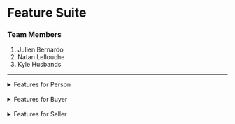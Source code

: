 # **Feature Suite**

### Team Members
  1. Julien Bernardo
  2. Natan Lellouche
  3. Kyle Husbands

---
<details>
  <summary>Features for Person</summary>
   <br>&emsp;&emsp;1. Feature: search products
                  <br> &emsp;&emsp;&emsp;&emsp;In order to find products
                  <br> &emsp;&emsp;&emsp;&emsp;As a person
                  <br> &emsp;&emsp;&emsp;&emsp;I want to be able to input search terms to see the matching availible products
    <br><br>&emsp;&emsp;&emsp;&emsp;Scenario: try searching "shoes"
    <br>&emsp;&emsp;&emsp;&emsp;&emsp;&emsp;Given that I have clicked in the search box
    <br>&emsp;&emsp;&emsp;&emsp;&emsp;&emsp;When I input "shoes"
    <br>&emsp;&emsp;&emsp;&emsp;&emsp;&emsp;Then I see many products with a similar or identical name, description or category to "shoes"
   <br><br>
   &emsp;&emsp;2. Feature: view the catalog of products
                  <br>&emsp;&emsp;&emsp;&emsp;In order to see all of the products for sale
                  <br>&emsp;&emsp;&emsp;&emsp;As a person
                  <br>&emsp;&emsp;&emsp;&emsp;I want to be able to view the catalog
   <br><br>&emsp;&emsp;&emsp;&emsp;Scenario:
   <br>&emsp;&emsp;&emsp;&emsp;&emsp;&emsp;Given that I am at JKN-Bay website
   <br>&emsp;&emsp;&emsp;&emsp;&emsp;&emsp;Then I see a catalog with all of the availible products
  <br><br>
  &emsp;&emsp;3. Feature: create profile
                 <br> &emsp;&emsp;&emsp;&emsp;In order to be able to login
                 <br> &emsp;&emsp;&emsp;&emsp;As a person
                 <br> &emsp;&emsp;&emsp;&emsp;I want to be able to create my profile
    <br><br>&emsp;&emsp;&emsp;&emsp;Scenario: try input proper info
    <br>&emsp;&emsp;&emsp;&emsp;&emsp;&emsp;Given that I have clicked the create profile button
    <br>&emsp;&emsp;&emsp;&emsp;&emsp;&emsp;When I input "Julien" as a username, "1234" as a password, "I am new to JKN-Bay" as my bio
    <br>&emsp;&emsp;&emsp;&emsp;&emsp;&emsp;And I select buyer as my role
    <br>&emsp;&emsp;&emsp;&emsp;&emsp;&emsp;And I click the Create profile button
    <br>&emsp;&emsp;&emsp;&emsp;&emsp;&emsp;Then I am redirected to the login page and my profile is created
    <br><br>&emsp;&emsp;&emsp;&emsp;Scenario: try input username that already taken
    <br>&emsp;&emsp;&emsp;&emsp;&emsp;&emsp;Given that I have clicked the create profile button
    <br>&emsp;&emsp;&emsp;&emsp;&emsp;&emsp;When I input "Julien" as a username, "1234" as a password, "I am new to JKN-Bay" as my bio
    <br>&emsp;&emsp;&emsp;&emsp;&emsp;&emsp;And I select buyer as my role
    <br>&emsp;&emsp;&emsp;&emsp;&emsp;&emsp;And I click the Create profile button
    <br>&emsp;&emsp;&emsp;&emsp;&emsp;&emsp;Then there is a error message shown and my profile is not created
  <br><br>
  &emsp;&emsp;4. Feature: login
                 <br> &emsp;&emsp;&emsp;&emsp;In order to have access to all of the features of JKN-Bay
                 <br> &emsp;&emsp;&emsp;&emsp;As a person
                 <br> &emsp;&emsp;&emsp;&emsp;I want to be able to login to my profile
    <br><br>&emsp;&emsp;&emsp;&emsp;Scenario: try with correct info
    <br>&emsp;&emsp;&emsp;&emsp;&emsp;&emsp;Given that I have created my profile
    <br>&emsp;&emsp;&emsp;&emsp;&emsp;&emsp;When I input the correct username and password for my profile
    <br>&emsp;&emsp;&emsp;&emsp;&emsp;&emsp;Then I am logged into my account
    <br><br>&emsp;&emsp;&emsp;&emsp;Scenario: try with incorrect info
    <br>&emsp;&emsp;&emsp;&emsp;&emsp;&emsp;Given that I have created my profile
    <br>&emsp;&emsp;&emsp;&emsp;&emsp;&emsp;When I input the incorrect username and password for my profile
    <br>&emsp;&emsp;&emsp;&emsp;&emsp;&emsp;Then I am not logged into my profile
</details>
<br>
<details>
  <summary>Features for Buyer</summary>
  <br>&emsp;&emsp;5. Feature: get discount code
                     <br> &emsp;&emsp;&emsp;&emsp;In order to get a rebait on checkout
                     <br> &emsp;&emsp;&emsp;&emsp;As a buyer
                     <br> &emsp;&emsp;&emsp;&emsp;I want to be able to get my discount code
    <br><br>&emsp;&emsp;&emsp;&emsp;Scenario:
    <br>&emsp;&emsp;&emsp;&emsp;&emsp;&emsp;Given that I have just created my profile
    <br>&emsp;&emsp;&emsp;&emsp;&emsp;&emsp;And logged into JKN-Bay
    <br>&emsp;&emsp;&emsp;&emsp;&emsp;&emsp;When I click on Profile Button
    <br>&emsp;&emsp;&emsp;&emsp;&emsp;&emsp;Then I am able to see my discount code
   <br><br>
  <br>&emsp;&emsp;6. Feature: edit my profile
                     <br> &emsp;&emsp;&emsp;&emsp;In order to have the proper info for my profile
                     <br> &emsp;&emsp;&emsp;&emsp;As a buyer
                    <br> &emsp;&emsp;&emsp;&emsp;I want to be able to update my profile
    <br><br>&emsp;&emsp;&emsp;&emsp;Scenario: try to edit my bio
    <br>&emsp;&emsp;&emsp;&emsp;&emsp;&emsp;Given that I have logged into JKN-Bay
    <br>&emsp;&emsp;&emsp;&emsp;&emsp;&emsp;And I have clicked on the Profile button
    <br>&emsp;&emsp;&emsp;&emsp;&emsp;&emsp;When I input my new bio
    <br>&emsp;&emsp;&emsp;&emsp;&emsp;&emsp;And click on the save button
    <br>&emsp;&emsp;&emsp;&emsp;&emsp;&emsp;Then my bio is updated
    <br><br>&emsp;&emsp;&emsp;&emsp;Scenario: try to edit my username to one thats already taken
    <br>&emsp;&emsp;&emsp;&emsp;&emsp;&emsp;Given that I have logged into JKN-Bay
    <br>&emsp;&emsp;&emsp;&emsp;&emsp;&emsp;And I have clicked on the Profile button
    <br>&emsp;&emsp;&emsp;&emsp;&emsp;&emsp;When I input my new username thats already taken
    <br>&emsp;&emsp;&emsp;&emsp;&emsp;&emsp;And click on the save button
    <br>&emsp;&emsp;&emsp;&emsp;&emsp;&emsp;Then there is an error message shown and my profile is not updated
   <br><br>
  <br>&emsp;&emsp;7. Feature: view order history
                    <br> &emsp;&emsp;&emsp;&emsp;In order to keep track of all my past orders
                    <br> &emsp;&emsp;&emsp;&emsp;As a buyer
                    <br> &emsp;&emsp;&emsp;&emsp;I want to be able to view all of my bought products
    <br><br>&emsp;&emsp;&emsp;&emsp;Scenario:
    <br>&emsp;&emsp;&emsp;&emsp;&emsp;&emsp;Given that I have logged into JKN-Bay
    <br>&emsp;&emsp;&emsp;&emsp;&emsp;&emsp;And I have clicked on the Profile button
    <br>&emsp;&emsp;&emsp;&emsp;&emsp;&emsp;When I click on the Order History button
    <br>&emsp;&emsp;&emsp;&emsp;&emsp;&emsp;Then I see all of my bought products
<br><br>
  <br>&emsp;&emsp;8. Feature: view the catalog of products
                      <br> &emsp;&emsp;&emsp;&emsp;In order to browse through the catalog
                      <br> &emsp;&emsp;&emsp;&emsp;As a buyer
                      <br> &emsp;&emsp;&emsp;&emsp;I want to be able to view the products for sale
    <br><br>&emsp;&emsp;&emsp;&emsp;Scenario:
    <br>&emsp;&emsp;&emsp;&emsp;&emsp;&emsp;Given that I am in JKN-Bay
    <br>&emsp;&emsp;&emsp;&emsp;&emsp;&emsp;Then I see a catalog with all of the availible products
<br><br>
  <br>&emsp;&emsp;9. Feature: contact seller
                      <br> &emsp;&emsp;&emsp;&emsp;In order to ask questions about products
                      <br> &emsp;&emsp;&emsp;&emsp;As a buyer
                      <br> &emsp;&emsp;&emsp;&emsp;I want to be able to contact the seller
    <br><br>&emsp;&emsp;&emsp;&emsp;Scenario:
    <br>&emsp;&emsp;&emsp;&emsp;&emsp;&emsp;Given that I am in the details section for a product
    <br>&emsp;&emsp;&emsp;&emsp;&emsp;&emsp;When I click on the contact seller button
    <br>&emsp;&emsp;&emsp;&emsp;&emsp;&emsp;And I write a short message
    <br>&emsp;&emsp;&emsp;&emsp;&emsp;&emsp;And I click the send button
    <br>&emsp;&emsp;&emsp;&emsp;&emsp;&emsp;Then it sends my message to that seller 
<br><br>
  <br>&emsp;&emsp;10. Feature: view messages
                      <br> &emsp;&emsp;&emsp;&emsp;In order to view the answers to my questions about a product
                      <br> &emsp;&emsp;&emsp;&emsp;As a buyer
                      <br> &emsp;&emsp;&emsp;&emsp;I want to be able to view my messages
    <br><br>&emsp;&emsp;&emsp;&emsp;Scenario: 
    <br>&emsp;&emsp;&emsp;&emsp;&emsp;&emsp;Given that I have logged into JKN-bay
    <br>&emsp;&emsp;&emsp;&emsp;&emsp;&emsp;When I click on the messages button
    <br>&emsp;&emsp;&emsp;&emsp;&emsp;&emsp;Then I see a list of messages from sellers
<br><br>
  <br>&emsp;&emsp;11. Feature: add products to my cart
                      <br> &emsp;&emsp;&emsp;&emsp;In order to select products that I want to buy
                      <br> &emsp;&emsp;&emsp;&emsp;As a buyer
                      <br> &emsp;&emsp;&emsp;&emsp;I want to be able to add products to my cart
    <br><br>&emsp;&emsp;&emsp;&emsp;Scenario: add an item with a proper quantity amount
    <br>&emsp;&emsp;&emsp;&emsp;&emsp;&emsp;Given that I am in the catalog and have a product that I want
    <br>&emsp;&emsp;&emsp;&emsp;&emsp;&emsp;When I click the add to cart button
    <br>&emsp;&emsp;&emsp;&emsp;&emsp;&emsp;And I select the quantity that I want to add
    <br>&emsp;&emsp;&emsp;&emsp;&emsp;&emsp;Then that product is added in my cart
    <br><br>&emsp;&emsp;&emsp;&emsp;Scenario: add an item with an inproper quantity amount
    <br>&emsp;&emsp;&emsp;&emsp;&emsp;&emsp;Given that I am in the catalog and have a product that I want
    <br>&emsp;&emsp;&emsp;&emsp;&emsp;&emsp;When I click the add to cart button
    <br>&emsp;&emsp;&emsp;&emsp;&emsp;&emsp;And I select a quantity higher then the seller has in stock 
    <br>&emsp;&emsp;&emsp;&emsp;&emsp;&emsp;Then an error message is shown and nothing is added to my cart
<br><br>
  <br>&emsp;&emsp;12. Feature: view details about a product
                      <br> &emsp;&emsp;&emsp;&emsp;In order to know more information about the product
                      <br> &emsp;&emsp;&emsp;&emsp;As a buyer
                      <br> &emsp;&emsp;&emsp;&emsp;I want to be able to view the details about a product
    <br><br>&emsp;&emsp;&emsp;&emsp;Scenario:
    <br>&emsp;&emsp;&emsp;&emsp;&emsp;&emsp;Given that I am in the catalog and have a product in mind
    <br>&emsp;&emsp;&emsp;&emsp;&emsp;&emsp;When I click the details button for that product
    <br>&emsp;&emsp;&emsp;&emsp;&emsp;&emsp;Then I see all of the details for that product
<br><br>
  <br>&emsp;&emsp;13. Feature: search products
                      <br> &emsp;&emsp;&emsp;&emsp;In order to find products
                      <br> &emsp;&emsp;&emsp;&emsp;As a buyer
                      <br> &emsp;&emsp;&emsp;&emsp;I want to be able to input search terms to see the matching availible products
    <br><br>&emsp;&emsp;&emsp;&emsp;Scenario: try searching "shoes"
    <br>&emsp;&emsp;&emsp;&emsp;&emsp;&emsp;Given that I have clicked in the search box
    <br>&emsp;&emsp;&emsp;&emsp;&emsp;&emsp;When I input "shoes"
    <br>&emsp;&emsp;&emsp;&emsp;&emsp;&emsp;Then I see many products with a similar or identical name, description or category to "shoes"
<br><br>
  <br>&emsp;&emsp;14. Feature: view my cart
                      <br> &emsp;&emsp;&emsp;&emsp;In order to see all of my products in my cart
                      <br> &emsp;&emsp;&emsp;&emsp;As a buyer
                      <br> &emsp;&emsp;&emsp;&emsp;I want to be able to view my cart
    <br><br>&emsp;&emsp;&emsp;&emsp;Scenario:
    <br>&emsp;&emsp;&emsp;&emsp;&emsp;&emsp;Given that I have logged into JKN-Bay
    <br>&emsp;&emsp;&emsp;&emsp;&emsp;&emsp;When I click on the Cart Button
    <br>&emsp;&emsp;&emsp;&emsp;&emsp;&emsp;Then I am able to see the products that are in my cart
<br><br>
  <br>&emsp;&emsp;15. Feature: edit quantities in cart
                      <br> &emsp;&emsp;&emsp;&emsp;In order to edit the amount of a specific product in my cart
                      <br> &emsp;&emsp;&emsp;&emsp;As a buyer
                      <br> &emsp;&emsp;&emsp;&emsp;I want to be able to edit the amount of a specific product
    <br><br>&emsp;&emsp;&emsp;&emsp;Scenario: try with a proper quantity amount
    <br>&emsp;&emsp;&emsp;&emsp;&emsp;&emsp;Given that I have added a product to my cart
    <br>&emsp;&emsp;&emsp;&emsp;&emsp;&emsp;When I click on the quantity for the specific product in mind
    <br>&emsp;&emsp;&emsp;&emsp;&emsp;&emsp;And input the new quantity
    <br>&emsp;&emsp;&emsp;&emsp;&emsp;&emsp;When I click the Update cart button
    <br>&emsp;&emsp;&emsp;&emsp;&emsp;&emsp;Then a success message is shown and my cart is updated
    <br><br>&emsp;&emsp;&emsp;&emsp;Scenario: try with improper quantity amount
    <br>&emsp;&emsp;&emsp;&emsp;&emsp;&emsp;Given that I have added a product to my cart
    <br>&emsp;&emsp;&emsp;&emsp;&emsp;&emsp;When I click the on the quantity for the specific product in mind
    <br>&emsp;&emsp;&emsp;&emsp;&emsp;&emsp;And input the new quantity which is too low or high from what the seller has in stock
    <br>&emsp;&emsp;&emsp;&emsp;&emsp;&emsp;When I click the Update cart button
    <br>&emsp;&emsp;&emsp;&emsp;&emsp;&emsp;Then a error message is shown and my cart is not updated
<br><br>
  <br>&emsp;&emsp;16. Feature: delete products from cart
                      <br> &emsp;&emsp;&emsp;&emsp;In order to delete products in my cart
                      <br> &emsp;&emsp;&emsp;&emsp;As a buyer
                      <br> &emsp;&emsp;&emsp;&emsp;I want to be able to delete the product
    <br><br>&emsp;&emsp;&emsp;&emsp;Scenario:
    <br>&emsp;&emsp;&emsp;&emsp;&emsp;&emsp;Given that I have added a product to my cart
    <br>&emsp;&emsp;&emsp;&emsp;&emsp;&emsp;When I click on the delete button for that specific product in mind
    <br>&emsp;&emsp;&emsp;&emsp;&emsp;&emsp;Then the product is deleted from my cart
<br><br>
  <br>&emsp;&emsp;17. Feature: checkout my cart
                      <br> &emsp;&emsp;&emsp;&emsp;In order to buy products
                      <br> &emsp;&emsp;&emsp;&emsp;As a buyer
                      <br> &emsp;&emsp;&emsp;&emsp;I want to be able to buy many products
    <br><br>&emsp;&emsp;&emsp;&emsp;Scenario: 
    <br>&emsp;&emsp;&emsp;&emsp;&emsp;&emsp;Given I have a product with a cost of $200 in my cart
    <br>&emsp;&emsp;&emsp;&emsp;&emsp;&emsp;When I click the checkout button
    <br>&emsp;&emsp;&emsp;&emsp;&emsp;&emsp;Then my cart is empty
<br><br>
  <br>&emsp;&emsp;18. Feature: input discount code
                      <br> &emsp;&emsp;&emsp;&emsp;In order to get a reduced price for my cart
                      <br> &emsp;&emsp;&emsp;&emsp;As a buyer
                      <br> &emsp;&emsp;&emsp;&emsp;I want to be able to input my discount code
    <br><br>&emsp;&emsp;&emsp;&emsp;Scenario:
    <br>&emsp;&emsp;&emsp;&emsp;&emsp;&emsp;Given that I have products in my cart
    <br>&emsp;&emsp;&emsp;&emsp;&emsp;&emsp;And that I have inputted my discount code
    <br>&emsp;&emsp;&emsp;&emsp;&emsp;&emsp;Then the total price of my cart should decrease by 15%
<br><br>
  <br>&emsp;&emsp;19. Feature: logout
                      <br> &emsp;&emsp;&emsp;&emsp;In order to safely exit JKN-bay
                      <br> &emsp;&emsp;&emsp;&emsp;As a buyer
                      <br> &emsp;&emsp;&emsp;&emsp;I want to be able to log out 
    <br><br>&emsp;&emsp;&emsp;&emsp;Scenario:
    <br>&emsp;&emsp;&emsp;&emsp;&emsp;&emsp;Given that I have clicked the log out button
    <br>&emsp;&emsp;&emsp;&emsp;&emsp;&emsp;Then I should be redirected to the main page as a person
</details>
<br>
<details>
  <summary>Features for Seller</summary>
  <br>
  <br>&emsp;&emsp;20. Feature: view my products
                      <br> &emsp;&emsp;&emsp;&emsp;In order to view everything that I am selling
                      <br> &emsp;&emsp;&emsp;&emsp;As a seller
                      <br> &emsp;&emsp;&emsp;&emsp;I want to be able to view my products
    <br><br>&emsp;&emsp;&emsp;&emsp;Scenario:
    <br>&emsp;&emsp;&emsp;&emsp;&emsp;&emsp;Given that I have products for sale
    <br>&emsp;&emsp;&emsp;&emsp;&emsp;&emsp;And that I have logged in
    <br>&emsp;&emsp;&emsp;&emsp;&emsp;&emsp;When I click on the profile button
    <br>&emsp;&emsp;&emsp;&emsp;&emsp;&emsp;Then I see all of my products that I have posted for sale
<br><br>
  <br>&emsp;&emsp;21. Feature: add products
                      <br> &emsp;&emsp;&emsp;&emsp;In order to sell products
                      <br> &emsp;&emsp;&emsp;&emsp;As a seller
                      <br> &emsp;&emsp;&emsp;&emsp;I want to be able to add them to the catalog
    <br><br>&emsp;&emsp;&emsp;&emsp;Scenario:
    <br>&emsp;&emsp;&emsp;&emsp;&emsp;&emsp;Given that I have clicked on the profile button
    <br>&emsp;&emsp;&emsp;&emsp;&emsp;&emsp;And I have clicked on the add product button
    <br>&emsp;&emsp;&emsp;&emsp;&emsp;&emsp;When I click the add product button
    <br>&emsp;&emsp;&emsp;&emsp;&emsp;&emsp;And input the product name, description, quantity, and category
    <br>&emsp;&emsp;&emsp;&emsp;&emsp;&emsp;Then I can see my new item in the catalog
<br><br>
  <br>&emsp;&emsp;22. Feature: edit products
                      <br> &emsp;&emsp;&emsp;&emsp;In order to keep my product info up to date
                      <br> &emsp;&emsp;&emsp;&emsp;As a seller
                      <br> &emsp;&emsp;&emsp;&emsp;I want to be able to edit my product
    <br><br>&emsp;&emsp;&emsp;&emsp;Scenario:
    <br>&emsp;&emsp;&emsp;&emsp;&emsp;&emsp;Given that I have clicked on the profile button
    <br>&emsp;&emsp;&emsp;&emsp;&emsp;&emsp;And I have clicked on the desired product to edit
    <br>&emsp;&emsp;&emsp;&emsp;&emsp;&emsp;When I input the new name or description or quantity
    <br>&emsp;&emsp;&emsp;&emsp;&emsp;&emsp;Then there is a success message shown and the product has been updated 
<br><br>
  <br>&emsp;&emsp;23. Feature: delete products
                      <br> &emsp;&emsp;&emsp;&emsp;In order to keep track of what is being sold
                      <br> &emsp;&emsp;&emsp;&emsp;As a seller
                      <br> &emsp;&emsp;&emsp;&emsp;I want to be able to delete my products
  <br><br>&emsp;&emsp;&emsp;&emsp;Scenario:
  <br>&emsp;&emsp;&emsp;&emsp;&emsp;&emsp;Given that I have clicked on the profile button
  <br>&emsp;&emsp;&emsp;&emsp;&emsp;&emsp;When I click on the delete button for my desired product to delete
  <br>&emsp;&emsp;&emsp;&emsp;&emsp;&emsp;Then the product is deleted 
<br><br>
  <br>&emsp;&emsp;24. Feature: view sold products history
                      <br> &emsp;&emsp;&emsp;&emsp;In order to keep track of all my past products
                      <br> &emsp;&emsp;&emsp;&emsp;As a buyer
                      <br> &emsp;&emsp;&emsp;&emsp;I want to be able to view all of my sold products
    <br><br>&emsp;&emsp;&emsp;&emsp;Scenario:
    <br>&emsp;&emsp;&emsp;&emsp;&emsp;&emsp;Given that I have logged into JKN-Bay
    <br>&emsp;&emsp;&emsp;&emsp;&emsp;&emsp;And I have clicked on the Profile button
    <br>&emsp;&emsp;&emsp;&emsp;&emsp;&emsp;When I click on the Sold History button
    <br>&emsp;&emsp;&emsp;&emsp;&emsp;&emsp;Then I see all of my sold products
<br><br>
  <br>&emsp;&emsp;25. Feature: edit my profile
                      <br> &emsp;&emsp;&emsp;&emsp;In order to have the proper info for my profile
                      <br> &emsp;&emsp;&emsp;&emsp;As a seller
                      <br> &emsp;&emsp;&emsp;&emsp;I want to be able to update my profile
    <br><br>&emsp;&emsp;&emsp;&emsp;Scenario: try to edit my bio
    <br>&emsp;&emsp;&emsp;&emsp;&emsp;&emsp;Given that I have logged into JKN-Bay
    <br>&emsp;&emsp;&emsp;&emsp;&emsp;&emsp;And I have clicked on the Profile button
    <br>&emsp;&emsp;&emsp;&emsp;&emsp;&emsp;When I input my new bio
    <br>&emsp;&emsp;&emsp;&emsp;&emsp;&emsp;And click on the save button
    <br>&emsp;&emsp;&emsp;&emsp;&emsp;&emsp;Then my bio is updated
    <br><br>&emsp;&emsp;&emsp;&emsp;Scenario: try to edit my username to one thats already taken
    <br>&emsp;&emsp;&emsp;&emsp;&emsp;&emsp;Given that I have logged into JKN-Bay
    <br>&emsp;&emsp;&emsp;&emsp;&emsp;&emsp;And I have clicked on the Profile button
    <br>&emsp;&emsp;&emsp;&emsp;&emsp;&emsp;When I input my new username thats already taken
    <br>&emsp;&emsp;&emsp;&emsp;&emsp;&emsp;And click on the save button
    <br>&emsp;&emsp;&emsp;&emsp;&emsp;&emsp;Then there is an error message shown and my profile is not updated
<br><br>
  <br>&emsp;&emsp;26. Feature: view messages
                      <br> &emsp;&emsp;&emsp;&emsp;In order to view the questions about my products
                      <br> &emsp;&emsp;&emsp;&emsp;As a seller
                      <br> &emsp;&emsp;&emsp;&emsp;I want to be able to view my messages
    <br><br>&emsp;&emsp;&emsp;&emsp;Scenario: 
    <br>&emsp;&emsp;&emsp;&emsp;&emsp;&emsp;Given that I have logged into JKN-bay
    <br>&emsp;&emsp;&emsp;&emsp;&emsp;&emsp;When I click on the messages button
    <br>&emsp;&emsp;&emsp;&emsp;&emsp;&emsp;Then I see a list of messages from interested buyers
<br><br>
  <br>&emsp;&emsp;27. Feature: reply to messages
                      <br> &emsp;&emsp;&emsp;&emsp;In order to reply to the questions about my products
                      <br> &emsp;&emsp;&emsp;&emsp;As a seller
                      <br> &emsp;&emsp;&emsp;&emsp;I want to be able to reply to my messages
    <br><br>&emsp;&emsp;&emsp;&emsp;Scenario: 
    <br>&emsp;&emsp;&emsp;&emsp;&emsp;&emsp;Given that I have logged into JKN-bay
    <br>&emsp;&emsp;&emsp;&emsp;&emsp;&emsp;When I click on the messages button
    <br>&emsp;&emsp;&emsp;&emsp;&emsp;&emsp;Then I see a list of messages from interested buyers
    <br>&emsp;&emsp;&emsp;&emsp;&emsp;&emsp;When select the buyer message that I want to respond too
    <br>&emsp;&emsp;&emsp;&emsp;&emsp;&emsp;And input my message
    <br>&emsp;&emsp;&emsp;&emsp;&emsp;&emsp;Then the message is sent to the buyer
<br><br>
  <br>&emsp;&emsp;28. Feature: logout
                      <br>&emsp;&emsp;&emsp;&emsp;&emsp;&emsp;In order to safely exit JKN-bay
                      <br>&emsp;&emsp;&emsp;&emsp;&emsp;&emsp;As a seller
                      <br>&emsp;&emsp;&emsp;&emsp;&emsp;&emsp;I want to be able to log out 
    <br><br>&emsp;&emsp;&emsp;&emsp;Scenario:
    <br>&emsp;&emsp;&emsp;&emsp;&emsp;&emsp;Given that I have clicked the log out button
    <br>&emsp;&emsp;&emsp;&emsp;&emsp;&emsp;Then I should be redirected to the main page as a person
  </details>
